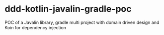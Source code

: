 # ddd-kotlin-javalin-gradle-poc

POC of a Javalin library, gradle multi project with domain driven design and Koin for dependency injection
